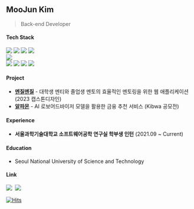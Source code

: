 ## MooJun Kim
> Back-end Developer

#### Tech Stack
<img src="https://img.shields.io/badge/Java-007396?style=flat-square&logo=Java&logoColor=white"> <img src="https://img.shields.io/badge/Spring Boot-6DB33F?style=flat-sqaure&logo=Spring Boot&logoColor=white"> <img src="https://img.shields.io/badge/MySQL-4479A1?style=flat-sqaure&logo=MySQL&logoColor=white"> <img src="https://img.shields.io/badge/MongoDB-47A248?style=flat-sqaure&logo=MongoDB&logoColor=white">
<br>
<img src="https://img.shields.io/badge/AWS-232F3E?style=flat-square&logo=AmazonAWS&logoColor=white">
<br>
<img src="https://img.shields.io/badge/Git-F05032?style=flat-sqaure&logo=Git&logoColor=white"> <img src="https://img.shields.io/badge/Github-181717?style=flat-sqaure&logo=Github&logoColor=white"> <img src="https://img.shields.io/badge/Github Actions-2088FF?style=flat-sqaure&logo=Github Actions&logoColor=white"> <img src="https://img.shields.io/badge/Docker-2496ED?style=flat-sqaure&logo=Docker&logoColor=white">
<br>

#### Project
<ul>
  <li><a href="https://github.com/Menjil-Menjil/Menjil-BE"><b>멘질멘질</b></a> - 대학생 멘티와 졸업생 멘토의 효율적인 멘토링을 위한 웹 애플리케이션 (2023 캡스톤디자인)</li>
  <li><a href="https://github.com/Alpha-mon/Server-RoboAdvisor"><b>알파몬</b></a> - AI 로보어드바이저 모델을 활용한 금융 추천 서비스 (Kibwa 공모전) </li>
</ul>

#### Experience
<ul>
  <li><b>서울과학기술대학교 소프트웨어공학 연구실 학부생 인턴</b> (2021.09 ~ Current)</li>
</ul>

#### Education
* Seoul National University of Science and Technology



#### Link
<a href="https://mjkim.tistory.com"><img src="https://img.shields.io/badge/Tech Blog-000000?style=flat-square&logo=Tistory&logoColor=white&link=https://mjkim.tistory.com"/></a>&nbsp;
<a href="mailto:mgim32137@gmail.com"><img src="https://img.shields.io/badge/mgim32137@gmail.com-d14836?style=flat-square&logo=Gmail&logoColor=white&link=mailto:mgim32137@gmail.com"/></a>



[![Hits](https://hits.seeyoufarm.com/api/count/incr/badge.svg?url=https%3A%2F%2Fgithub.com%2FMoojun&count_bg=%2379C83D&title_bg=%23555555&icon=&icon_color=%23E7E7E7&title=hits&edge_flat=false)](https://hits.seeyoufarm.com) 
<!--


[![Top Langs](https://github-readme-stats-git-masterrstaa-rickstaa.vercel.app/api/top-langs/?username=megymj)](https://github.com/megymj/megymj) 
[![Moojun's github stats](https://github-readme-stats-git-masterrstaa-rickstaa.vercel.app/api?username=megymj&&show_icons=true)](https://github.com/megymj/megymj)

**Moojun/Moojun** is a ✨ _special_ ✨ repository because its `README.md` (this file) appears on your GitHub profile.

Here are some ideas to get you started:

- 🔭 I’m currently working on ...
- 🌱 I’m currently learning ...
- 👯 I’m looking to collaborate on ...
- 🤔 I’m looking for help with ...
- 💬 Ask me about ...
- 📫 How to reach me: ...
- 😄 Pronouns: ...
- ⚡ Fun fact: ...
-->
